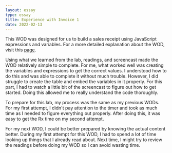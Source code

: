 ```yaml
---
layout: essay
type: essay
title: Experience with Invoice 1
date: 2022-02-13
---
```

This WOD was designed for us to build a sales receipt using JavaScript expressions and variables. For a more detailed explanation about the WOD, visit this [page](https://dport96.github.io/ITM352/morea/060.expressions-operators/experience-invoice1.html). 

Using what we learned from the lab, readings, and screencast made the WOD relatively simple to complete. For me, what worked well was creating the variables and expressions to get the correct values. I understood how to do this and was able to complete it without much trouble. However, I did struggle to create the table and embed the variables in it properly. For this part, I had to watch a little bit of the screencast to figure out how to get started. Doing this allowed me to really understand the code thoroughly. 

To prepare for this lab, my process was the same as my previous WODs. For my first attempt, I didn't pay attention to the timer and took as much time as I needed to figure everything out properly. After doing this, it was easy to get the Rx time on my second attempt. 

For my next WOD, I could be better prepared by knowing the actual content better. During my first attempt for this WOD, I had to spend a lot of time looking up things that I already read about. Next time, I might try to review the readings before doing my WOD so I can avoid wasting time. 

